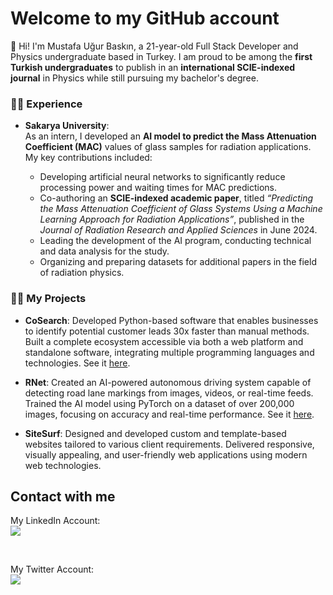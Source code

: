 # Welcome to my GitHub account

👋 Hi! I'm Mustafa Uğur Baskın, a 21-year-old Full Stack Developer and Physics undergraduate based in Turkey. I am proud to be among the <b>first Turkish undergraduates</b> to publish in an <b>international SCIE-indexed journal</b> in Physics while still pursuing my bachelor's degree. 

### 👨‍🏫 Experience

- **Sakarya University**:  
  As an intern, I developed an **AI model to predict the Mass Attenuation Coefficient (MAC)** values of glass samples for radiation applications. My key contributions included:
  
  - Developing artificial neural networks to significantly reduce processing power and waiting times for MAC predictions.
  - Co-authoring an **SCIE-indexed academic paper**, titled *“Predicting the Mass Attenuation Coefficient of Glass Systems Using a Machine Learning Approach for Radiation Applications”*, published in the *Journal of Radiation Research and Applied Sciences* in June 2024.
  - Leading the development of the AI program, conducting technical and data analysis for the study.
  - Organizing and preparing datasets for additional papers in the field of radiation physics.

### 👨‍💻 My Projects

- <b>CoSearch</b>:
Developed Python-based software that enables businesses to identify potential customer leads 30x faster than manual methods. Built a complete ecosystem accessible via both a web platform and standalone software, integrating multiple programming languages and technologies. See it [here](https://github.com/mustafaugurbaskin/CoSearch).

- <b>RNet</b>:
Created an AI-powered autonomous driving system capable of detecting road lane markings from images, videos, or real-time feeds. Trained the AI model using PyTorch on a dataset of over 200,000 images, focusing on accuracy and real-time performance. See it [here](https://github.com/mustafaugurbaskin/RNet).

- <b>SiteSurf</b>:
Designed and developed custom and template-based websites tailored to various client requirements. Delivered responsive, visually appealing, and user-friendly web applications using modern web technologies.

## Contact with me
<html>
<body>

My LinkedIn Account:
<br>
<a href="https://www.linkedin.com/in/mustafaugurbaskin/">
<img src="https://img.shields.io/badge/linkedin-%230077B5.svg?style=for-the-badge&logo=linkedin&logoColor=white">
</img>
</a>

<br>

My Twitter Account:
<br>
<a href="https://twitter.com/ugurokuduro/">
<img src="https://img.shields.io/twitter/follow/ugurokuduro?style=social">
</img>
</a>

</body>
</html>
